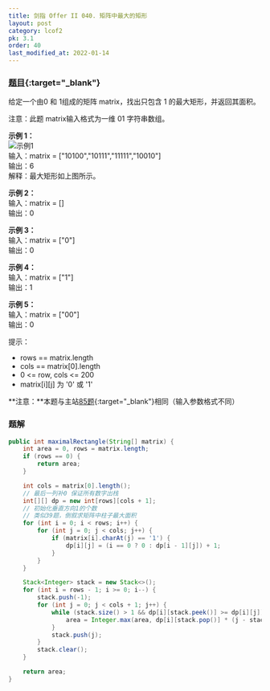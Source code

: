 ```yaml
---
title: 剑指 Offer II 040. 矩阵中最大的矩形
layout: post
category: lcof2
pk: 3.1
order: 40
last_modified_at: 2022-01-14
---
```


### [题目](https://leetcode-cn.com/problems/PLYXKQ/){:target="_blank"}

给定一个由0 和 1组成的矩阵 matrix，找出只包含 1 的最大矩形，并返回其面积。

注意：此题 matrix输入格式为一维 01 字符串数组。

**示例 1：**  
![示例1](https://cdn.jsdelivr.net/gh/PasseRR/JavaLeetCode/docs/assets/3/040/e1.jpg)  
输入：matrix = ["10100","10111","11111","10010"]  
输出：6  
解释：最大矩形如上图所示。

**示例 2：**  
输入：matrix = []  
输出：0

**示例 3：**  
输入：matrix = ["0"]  
输出：0

**示例 4：**  
输入：matrix = ["1"]  
输出：1

**示例 5：**  
输入：matrix = ["00"]  
输出：0

提示：
- rows == matrix.length
- cols == matrix[0].length
- 0 <= row, cols <= 200
- matrix[i][j] 为 '0' 或 '1'

**注意：**本题与主站[85题](https://leetcode-cn.com/problems/maximal-rectangle/){:target="_blank"}相同（输入参数格式不同）

### 题解

```java
public int maximalRectangle(String[] matrix) {
    int area = 0, rows = matrix.length;
    if (rows == 0) {
        return area;
    }

    int cols = matrix[0].length();
    // 最后一列补0 保证所有数字出栈
    int[][] dp = new int[rows][cols + 1];
    // 初始化垂直方向1的个数
    // 类似39题，倒叙求矩阵中柱子最大面积
    for (int i = 0; i < rows; i++) {
        for (int j = 0; j < cols; j++) {
            if (matrix[i].charAt(j) == '1') {
                dp[i][j] = (i == 0 ? 0 : dp[i - 1][j]) + 1;
            }
        }
    }

    Stack<Integer> stack = new Stack<>();
    for (int i = rows - 1; i >= 0; i--) {
        stack.push(-1);
        for (int j = 0; j < cols + 1; j++) {
            while (stack.size() > 1 && dp[i][stack.peek()] >= dp[i][j]) {
                area = Integer.max(area, dp[i][stack.pop()] * (j - stack.peek() - 1));
            }
            stack.push(j);
        }
        stack.clear();
    }

    return area;
}
```